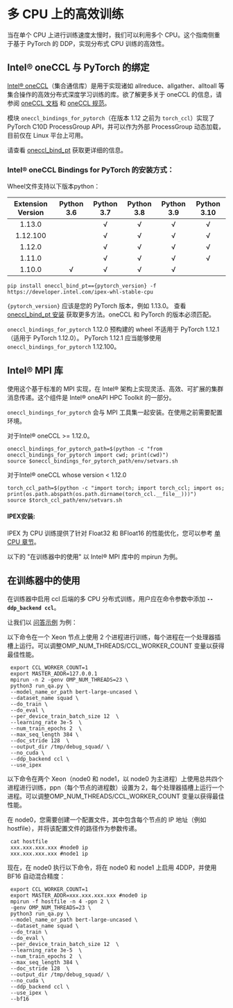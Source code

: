 <!--Copyright 2022 The HuggingFace Team. All rights reserved.

Licensed under the Apache License, Version 2.0 (the "License"); you may not use this file except in compliance with
the License. You may obtain a copy of the License at

http://www.apache.org/licenses/LICENSE-2.0

Unless required by applicable law or agreed to in writing, software distributed under the License is distributed on
an "AS IS" BASIS, WITHOUT WARRANTIES OR CONDITIONS OF ANY KIND, either express or implied. See the License for the

⚠️ Note that this file is in Markdown but contain specific syntax for our doc-builder (similar to MDX) that may not be
rendered properly in your Markdown viewer.

-->

# 多 CPU 上的高效训练

当在单个 CPU 上进行训练速度太慢时，我们可以利用多个 CPU。这个指南侧重于基于 PyTorch 的 DDP，实现分布式 CPU 训练的高效性。

## Intel® oneCCL 与 PyTorch 的绑定

[Intel® oneCCL](https://github.com/oneapi-src/oneCCL)（集合通信库）是用于实现诸如 allreduce、allgather、alltoall 等集合操作的高效分布式深度学习训练的库。欲了解更多关于 oneCCL 的信息，请参阅 [oneCCL 文档](https://spec.oneapi.com/versions/latest/elements/oneCCL/source/index.html) 和 [oneCCL 规范](https://spec.oneapi.com/versions/latest/elements/oneCCL/source/index.html)。

模块 `oneccl_bindings_for_pytorch`（在版本 1.12 之前为 `torch_ccl`）实现了 PyTorch C10D ProcessGroup API，并可以作为外部 ProcessGroup 动态加载，目前仅在 Linux 平台上可用。

请查看 [oneccl_bind_pt](https://github.com/intel/torch-ccl) 获取更详细的信息。


### Intel® oneCCL Bindings for PyTorch 的安装方式：

Wheel文件支持以下版本python：

| Extension Version | Python 3.6 | Python 3.7 | Python 3.8 | Python 3.9 | Python 3.10 |
| :---------------: | :--------: | :--------: | :--------: | :--------: | :---------: |
| 1.13.0            |            | √          | √          | √          | √           |
| 1.12.100          |            | √          | √          | √          | √           |
| 1.12.0            |            | √          | √          | √          | √           |
| 1.11.0            |            | √          | √          | √          | √           |
| 1.10.0            | √          | √          | √          | √          |             |

```
pip install oneccl_bind_pt=={pytorch_version} -f https://developer.intel.com/ipex-whl-stable-cpu
```
`{pytorch_version}` 应该是您的 PyTorch 版本，例如 1.13.0。
查看 [oneccl_bind_pt 安装](https://github.com/intel/torch-ccl) 获取更多方法。oneCCL 和 PyTorch 的版本必须匹配。

<Tip warning={true}>

`oneccl_bindings_for_pytorch` 1.12.0 预构建的 wheel 不适用于 PyTorch 1.12.1（适用于 PyTorch 1.12.0）。
PyTorch 1.12.1 应当能够使用 `oneccl_bindings_for_pytorch` 1.12.100。

</Tip>

## Intel® MPI 库
使用这个基于标准的 MPI 实现，在 Intel® 架构上实现灵活、高效、可扩展的集群消息传递。这个组件是 Intel® oneAPI HPC Toolkit 的一部分。

`oneccl_bindings_for_pytorch` 会与 MPI 工具集一起安装。在使用之前需要配置环境。

对于Intel® oneCCL >= 1.12.0。

```
oneccl_bindings_for_pytorch_path=$(python -c "from oneccl_bindings_for_pytorch import cwd; print(cwd)")
source $oneccl_bindings_for_pytorch_path/env/setvars.sh
```

对于Intel® oneCCL whose version < 1.12.0
```
torch_ccl_path=$(python -c "import torch; import torch_ccl; import os;  print(os.path.abspath(os.path.dirname(torch_ccl.__file__)))")
source $torch_ccl_path/env/setvars.sh
```

#### IPEX安装:

IPEX 为 CPU 训练提供了针对 Float32 和 BFloat16 的性能优化，您可以参考 [单 CPU 章节](./perf_train_cpu)。

以下的 "在训练器中的使用" 以 Intel® MPI 库中的 mpirun 为例。


## 在训练器中的使用
在训练器中启用 ccl 后端的多 CPU 分布式训练，用户应在命令参数中添加 **`--ddp_backend ccl`**。

让我们以 [问答示例](https://github.com/huggingface/transformers/tree/main/examples/pytorch/question-answering) 为例：

以下命令在一个 Xeon 节点上使用 2 个进程进行训练，每个进程在一个处理器插槽上运行。可以调整OMP_NUM_THREADS/CCL_WORKER_COUNT 变量以获得最佳性能。
```shell script
 export CCL_WORKER_COUNT=1
 export MASTER_ADDR=127.0.0.1
 mpirun -n 2 -genv OMP_NUM_THREADS=23 \
 python3 run_qa.py \
 --model_name_or_path bert-large-uncased \
 --dataset_name squad \
 --do_train \
 --do_eval \
 --per_device_train_batch_size 12  \
 --learning_rate 3e-5  \
 --num_train_epochs 2  \
 --max_seq_length 384 \
 --doc_stride 128  \
 --output_dir /tmp/debug_squad/ \
 --no_cuda \
 --ddp_backend ccl \
 --use_ipex
```
以下命令在两个 Xeon（node0 和 node1，以 node0 为主进程）上使用总共四个进程进行训练，ppn（每个节点的进程数）设置为 2，每个处理器插槽上运行一个进程。可以调整OMP_NUM_THREADS/CCL_WORKER_COUNT 变量以获得最佳性能。

在 node0，您需要创建一个配置文件，其中包含每个节点的 IP 地址（例如 hostfile），并将该配置文件的路径作为参数传递。
```shell script
 cat hostfile
 xxx.xxx.xxx.xxx #node0 ip
 xxx.xxx.xxx.xxx #node1 ip
```
现在，在 node0 执行以下命令，将在 node0 和 node1 上启用 4DDP，并使用 BF16 自动混合精度：
```shell script
 export CCL_WORKER_COUNT=1
 export MASTER_ADDR=xxx.xxx.xxx.xxx #node0 ip
 mpirun -f hostfile -n 4 -ppn 2 \
 -genv OMP_NUM_THREADS=23 \
 python3 run_qa.py \
 --model_name_or_path bert-large-uncased \
 --dataset_name squad \
 --do_train \
 --do_eval \
 --per_device_train_batch_size 12  \
 --learning_rate 3e-5  \
 --num_train_epochs 2  \
 --max_seq_length 384 \
 --doc_stride 128  \
 --output_dir /tmp/debug_squad/ \
 --no_cuda \
 --ddp_backend ccl \
 --use_ipex \
 --bf16
```

